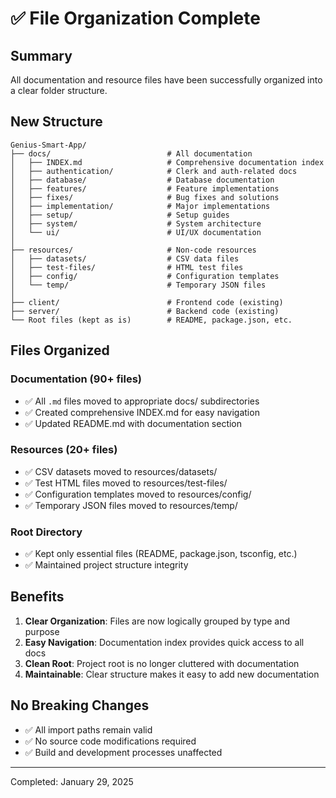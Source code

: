 # ✅ File Organization Complete

## Summary

All documentation and resource files have been successfully organized into a clear folder structure.

## New Structure

```
Genius-Smart-App/
├── docs/                          # All documentation
│   ├── INDEX.md                   # Comprehensive documentation index
│   ├── authentication/            # Clerk and auth-related docs
│   ├── database/                  # Database documentation
│   ├── features/                  # Feature implementations
│   ├── fixes/                     # Bug fixes and solutions
│   ├── implementation/            # Major implementations
│   ├── setup/                     # Setup guides
│   ├── system/                    # System architecture
│   └── ui/                        # UI/UX documentation
│
├── resources/                     # Non-code resources
│   ├── datasets/                  # CSV data files
│   ├── test-files/                # HTML test files
│   ├── config/                    # Configuration templates
│   └── temp/                      # Temporary JSON files
│
├── client/                        # Frontend code (existing)
├── server/                        # Backend code (existing)
└── Root files (kept as is)        # README, package.json, etc.
```

## Files Organized

### Documentation (90+ files)
- ✅ All `.md` files moved to appropriate docs/ subdirectories
- ✅ Created comprehensive INDEX.md for easy navigation
- ✅ Updated README.md with documentation section

### Resources (20+ files)
- ✅ CSV datasets moved to resources/datasets/
- ✅ Test HTML files moved to resources/test-files/
- ✅ Configuration templates moved to resources/config/
- ✅ Temporary JSON files moved to resources/temp/

### Root Directory
- ✅ Kept only essential files (README, package.json, tsconfig, etc.)
- ✅ Maintained project structure integrity

## Benefits

1. **Clear Organization**: Files are now logically grouped by type and purpose
2. **Easy Navigation**: Documentation index provides quick access to all docs
3. **Clean Root**: Project root is no longer cluttered with documentation
4. **Maintainable**: Clear structure makes it easy to add new documentation

## No Breaking Changes

- ✅ All import paths remain valid
- ✅ No source code modifications required
- ✅ Build and development processes unaffected

---

Completed: January 29, 2025